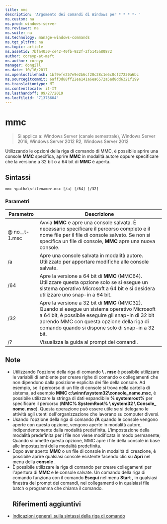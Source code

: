 ```yaml
---
title: mmc
description: 'Argomento dei comandi di Windows per * * * *- '
ms.custom: na
ms.prod: windows-server
ms.reviewer: na
ms.suite: na
ms.technology: manage-windows-commands
ms.tgt_pltfrm: na
ms.topic: article
ms.assetid: 7bfa4030-ce42-40fb-922f-2f5145a80872
author: coreyp-at-msft
ms.author: coreyp
manager: dongill
ms.date: 10/16/2017
ms.openlocfilehash: 1bf9efe257e9e2b6cf20c28c1e6c0cf27230a6bc
ms.sourcegitcommit: 6aff3d88ff22ea141a6ea6572a5ad8dd6321f199
ms.translationtype: MT
ms.contentlocale: it-IT
ms.lasthandoff: 09/27/2019
ms.locfileid: "71373604"
---
```

# <a name="mmc"></a>mmc

>Si applica a: Windows Server (canale semestrale), Windows Server 2016, Windows Server 2012 R2, Windows Server 2012

Utilizzando le opzioni della riga di comando di MMC, è possibile aprire una console **MMC** specifica, aprire **MMC** in modalità autore oppure specificare che la versione a 32 bit o a 64 bit di **MMC** è aperta.
## <a name="syntax"></a>Sintassi
```
mmc <path>\<filename>.msc [/a] [/64] [/32]
```
### <a name="parameters"></a>Parametri

|       Parametro        |                                                                                                 Descrizione                                                                                                 |
|------------------------|-------------------------------------------------------------------------------------------------------------------------------------------------------------------------------------------------------------|
| <path> @ no__t-1<filename>.msc |        Avvia **MMC** e apre una console salvata. È necessario specificare il percorso completo e il nome file per il file di console salvato. Se non si specifica un file di console, **MMC** apre una nuova console.         |
|           /a           |                                                               Apre una console salvata in modalità autore.  Utilizzato per apportare modifiche alle console salvate.                                                                |
|          /64           |                         Apre la versione a 64 bit di **MMC** (MMC64). Utilizzare questa opzione solo se si esegue un sistema operativo Microsoft a 64 bit e si desidera utilizzare uno snap-in a 64 bit.                          |
|          /32           | Apre la versione a 32 bit di **MMC** (MMC32). Quando si esegue un sistema operativo Microsoft a 64 bit, è possibile eseguire gli snap-in di 32 bit aprendo MMC con questa opzione della riga di comando quando si dispone solo di snap-in a 32 bit. |
|           /?           |                                                                                    Visualizza la guida al prompt dei comandi.                                                                                     |

## <a name="remarks"></a>Note
- Utilizzando l'opzione della riga di comando <path> **\\** <filename> **. msc** è possibile utilizzare le variabili di ambiente per creare righe di comando o collegamenti che non dipendono dalla posizione esplicita dei file della console. Ad esempio, se il percorso di un file di console si trova nella cartella di sistema, ad esempio **MMC c:\winnt\system32\console_name.msc**, è possibile utilizzare la stringa di dati espandibile **% systemroot%** per specificare il percorso (**MMC% SystemRoot% \ system32 \ Console_ nome. msc**). Questa operazione può essere utile se si delegano le attività agli utenti dell'organizzazione che lavorano su computer diversi.
- Usando l'opzione della riga di comando **/A** quando le console vengono aperte con questa opzione, vengono aperte in modalità autore, indipendentemente dalla modalità predefinita. L'impostazione della modalità predefinita per i file non viene modificata in modo permanente; Quando si omette questa opzione, MMC apre i file della console in base alle impostazioni della modalità predefinita.
- Dopo aver aperto **MMC** o un file di console in modalità di creazione, è possibile aprire qualsiasi console esistente facendo clic su **Apri** nel menu della **console** .
- È possibile utilizzare la riga di comando per creare collegamenti per l'apertura di **MMC** e le console salvate. Un comando della riga di comando funziona con il comando **Esegui** nel menu **Start** , in qualsiasi finestra del prompt dei comandi, nei collegamenti o in qualsiasi file batch o programma che chiama il comando.
  ## <a name="additional-references"></a>Riferimenti aggiuntivi
- [Indicazioni generali sulla sintassi della riga di comando](command-line-syntax-key.md)

